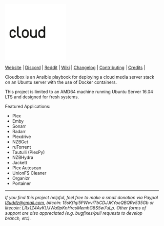 <img src="https://github.com/Cloudbox/Assets/blob/master/images/readme/cb_logo_1.gif" loop=0 width="200" alt="Cloudbox">


[Website](https://cloudbox.rocks) |
[Discord](https://discord.gg/xmNYmSJ) |
[Reddit](https://reddit.com/r/Cloudbox) |
[Wiki](https://github.com/Cloudbox/Cloudbox/wiki) |
[Changelog](CHANGELOG.md) |
[Contributing](CONTRIBUTING.md) |
[Credits](CREDITS.md) |


Cloudbox is an Ansible playbook for deploying a cloud media server stack on an Ubuntu server with the use of Docker containers.

This project is limited to an AMD64 machine running Ubuntu Server 16.04 LTS and designed for fresh systems.


Featured Applications:
- Plex
- Emby
- Sonarr
- Radarr
- Plexdrive
- NZBGet
- ruTorrent
- Tautulli (PlexPy)
- NZBHydra
- Jackett
- Plex Autoscan
- UnionFS Cleaner
- Organizr
- Portainer




***

_If you find this project helpful, feel free to make a small donation via Paypal [l3uddz@gmail.com](https://www.paypal.me/l3uddz), bitcoin: 15sKj1qi5PWvviTbCDJJKYoeQBQRv535Gb or litecoin: LRx1Z4AvKUJWa9pKnHrcsMemhG8S5w7uLp. Other forms of support are also appreciated (e.g. bugfixes/pull requests to develop branch, etc)._
